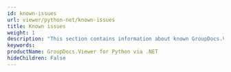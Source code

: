 ```yaml
---
id: known-issues
url: viewer/python-net/known-issues
title: Known issues
weight: 1
description: "This section contains information about known GroupDocs.Viewer issues and limitations."
keywords: 
productName: GroupDocs.Viewer for Python via .NET
hideChildren: False
---
```


